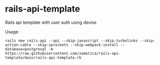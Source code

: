 # rails-api-template

Rails api template with user auth using devise

Usage:

`rails new rails-api --api --skip-javascript --skip-turbolinks --skip-action-cable --skip-sprockets --skip-webpack-install --database=postgresql -m https://raw.githubusercontent.com/zametica/rails-api-template/main/rails-api-template.rb`
